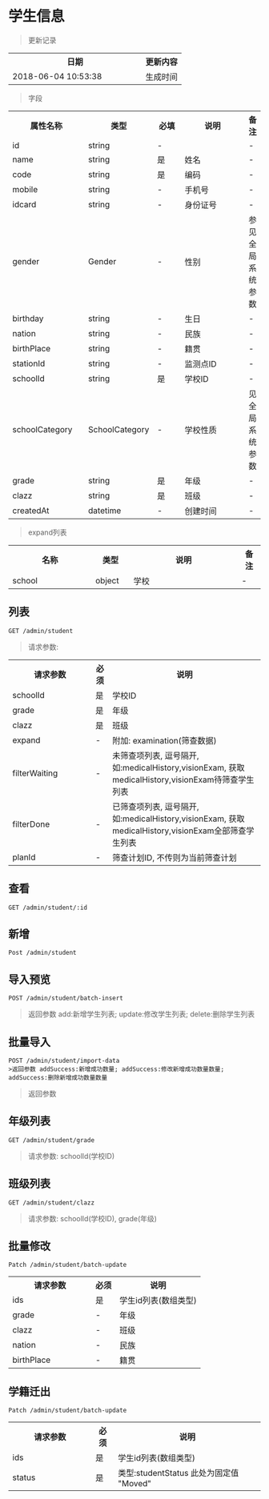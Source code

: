# 学生信息

> 更新记录

<table>
    <tr>
        <th style="width:250px;">日期</th>
        <th>更新内容</th>
    </tr>
    <tr>
        <td>2018-06-04 10:53:38</td>
        <td>生成时间</td>
    </tr>
</table>

> 字段

<table>
    <tr>
        <th style="width:150px;">属性名称</th>
        <th style="width:60px;">类型</th>
        <th style="width:60px;">必填</th>
        <th style="width:200px;">说明</th>
        <th>备注</th>
    </tr>
    <tr>
        <td>id</td>
        <td>string</td>
        <td>-</td>
        <td></td>
        <td>-</td>
    </tr>
    <tr>
        <td>name</td>
        <td>string</td>
        <td>是</td>
        <td>姓名</td>
        <td>-</td>
    </tr>
    <tr>
        <td>code</td>
        <td>string</td>
        <td>是</td>
        <td>编码</td>
        <td>-</td>
    </tr>
    <tr>
        <td>mobile</td>
        <td>string</td>
        <td>-</td>
        <td>手机号</td>
        <td>-</td>
    </tr>
    <tr>
        <td>idcard</td>
        <td>string</td>
        <td>-</td>
        <td>身份证号</td>
        <td>-</td>
    </tr>
    <tr>
        <td>gender</td>
        <td>Gender</td>
        <td>-</td>
        <td>性别</td>
        <td>参见全局系统参数</td>
    </tr>
    <tr>
        <td>birthday</td>
        <td>string</td>
        <td>-</td>
        <td>生日</td>
        <td>-</td>
    </tr>
    <tr>
        <td>nation</td>
        <td>string</td>
        <td>-</td>
        <td>民族</td>
        <td>-</td>
    </tr>
    <tr>
        <td>birthPlace</td>
        <td>string</td>
        <td>-</td>
        <td>籍贯</td>
        <td>-</td>
    </tr>
    <tr>
        <td>stationId</td>
        <td>string</td>
        <td>-</td>
        <td>监测点ID</td>
        <td>-</td>
    </tr>
    <tr>
        <td>schoolId</td>
        <td>string</td>
        <td>是</td>
        <td>学校ID</td>
        <td>-</td>
    </tr>
    <tr>
        <td>schoolCategory</td>
        <td>SchoolCategory</td>
        <td>-</td>
        <td>学校性质</td>
        <td>见全局系统参数</td>
    </tr>
    <tr>
        <td>grade</td>
        <td>string</td>
        <td>是</td>
        <td>年级</td>
        <td>-</td>
    </tr>
    <tr>
        <td>clazz</td>
        <td>string</td>
        <td>是</td>
        <td>班级</td>
        <td>-</td>
    </tr>    
    <tr>
        <td>createdAt</td>
        <td>datetime</td>
        <td>-</td>
        <td>创建时间</td>
        <td>-</td>
    </tr>
</table>

> expand列表

<table>
    <tr>
        <th style="width:150px;">名称</th>
        <th style="width:60px;">类型</th>
        <th style="width:200px;">说明</th>
        <th>备注</th>
    </tr>
    <tr>
        <td>school</td>
        <td>object</td>
        <td>学校</td>
        <td>-</td>
    </tr>
</table>

## 列表

```
GET /admin/student
```

> 请求参数:

<table>
    <tr>
        <th style="width:150px;">请求参数</th>
        <th>必须</th>
        <th>说明</th>
    </tr>
    <tr>
        <td>schoolId</td>
        <td>是</td>
        <td>学校ID</td>
    </tr>
    <tr>
        <td>grade</td>
        <td>是</td>
        <td>年级</td>
    </tr>
    <tr>
        <td>clazz</td>
        <td>是</td>
        <td>班级</td>
    </tr>
    <tr>
        <td>expand</td>
        <td>-</td>
        <td>附加: examination(筛查数据)</td>
    </tr>
    <tr>
        <td>filterWaiting</td>
        <td>-</td>
        <td>未筛查项列表, 逗号隔开, 如:medicalHistory,visionExam, 获取medicalHistory,visionExam待筛查学生列表</td>
    </tr>
    <tr>
        <td>filterDone</td>
        <td>-</td>
        <td>已筛查项列表, 逗号隔开, 如:medicalHistory,visionExam, 获取medicalHistory,visionExam全部筛查学生列表</td>
    </tr>
    <tr>
        <td>planId</td>
        <td>-</td>
        <td>筛查计划ID, 不传则为当前筛查计划</td>
    </tr>
</table>

## 查看

```
GET /admin/student/:id
```

## 新增

```
Post /admin/student
```

## 导入预览

```
POST /admin/student/batch-insert
```
>返回参数 add:新增学生列表; update:修改学生列表; delete:删除学生列表

## 批量导入

```
POST /admin/student/import-data
>返回参数 addSuccess:新增成功数量; addSuccess:修改新增成功数量数量; addSuccess:删除新增成功数量数量
```
>返回参数

## 年级列表

```
GET /admin/student/grade
```

> 请求参数: schoolId(学校ID)

## 班级列表

```
GET /admin/student/clazz
```

> 请求参数: schoolId(学校ID), grade(年级)

## 批量修改

```
Patch /admin/student/batch-update
```

<table>
    <tr>
        <th style="width:150px;">请求参数</th>
        <th>必须</th>
        <th>说明</th>
    </tr>
    <tr>
        <td>ids</td>
        <td>是</td>
        <td>学生id列表(数组类型)</td>
    </tr>
    <tr>
        <td>grade</td>
        <td>-</td>
        <td>年级</td>
    </tr>
    <tr>
        <td>clazz</td>
        <td>-</td>
        <td>班级</td>
    </tr>
    <tr>
        <td>nation</td>
        <td>-</td>
        <td>民族</td>
    </tr>
    <tr>
        <td>birthPlace</td>
        <td>-</td>
        <td>籍贯</td>
    </tr>
</table>

## 学籍迁出

```
Patch /admin/student/batch-update
```

<table>
    <tr>
        <th style="width:150px;">请求参数</th>
        <th>必须</th>
        <th>说明</th>
    </tr>
    <tr>
        <td>ids</td>
        <td>是</td>
        <td>学生id列表(数组类型)</td>
    </tr>
    <tr>
        <td>status</td>
        <td>是</td>
        <td>类型:studentStatus 此处为固定值 "Moved"</td>
    </tr>
</table>